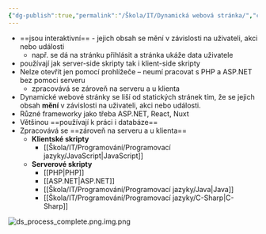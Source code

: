 ```yaml
---
{"dg-publish":true,"permalink":"/Škola/IT/Dynamická webová stránka/","created":"2024-03-31T17:07:30.583+02:00","updated":"2024-03-31T16:51:12.213+02:00"}
---
```


- ==jsou interaktivní== - jejich obsah se mění v závislosti na uživateli, akci nebo události
	- např. se dá na stránku přihlásit a stránka ukáže data uživatele
- používají jak server-side skripty tak i klient-side skripty
- Nelze otevřít jen pomocí prohlížeče – neumí pracovat s PHP a ASP.NET bez pomoci serveru
	- zpracovává se zároveň na serveru a u klienta
- Dynamické webové stránky se liší od statických stránek tím, že se jejich obsah **mění** v závislosti na uživateli, akci nebo události.
- Různé frameworky jako třeba ASP.NET, React, Nuxt
- Většinou ==používají k práci i databáze==
- Zpracovává se ==zároveň na serveru a u klienta==
	- **Klientské skripty** 
		- [[Škola/IT/Programování/Programovací jazyky/JavaScript\|JavaScript]]
	- **Serverové skripty** 
		- [[PHP\|PHP]]
		- [[ASP.NET\|ASP.NET]] 
		- [[Škola/IT/Programování/Programovací jazyky/Java\|Java]]
		- [[Škola/IT/Programování/Programovací jazyky/C-Sharp\|C-Sharp]]

![ds_process_complete.png.img.png](/img/user/Images/ds_process_complete.png.img.png)